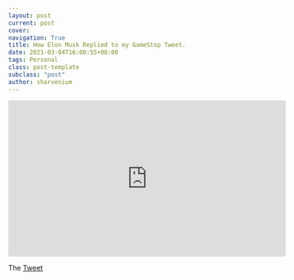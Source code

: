 ```yaml
---
layout: post
current: post
cover: 
navigation: True
title: How Elon Musk Replied to my GameStop Tweet.
date: 2021-03-04T16:00:55+08:00
tags: Personal
class: post-template
subclass: "post"
author: sharvenium
---
```


<iframe width="560" height="315" src="https://www.youtube.com/embed/_eVusPu4YD0" frameborder="0" allow="accelerometer; autoplay; clipboard-write; encrypted-media; gyroscope; picture-in-picture" allowfullscreen></iframe>

The [Tweet](https://twitter.com/Sharvenium/status/1365226203083206657)